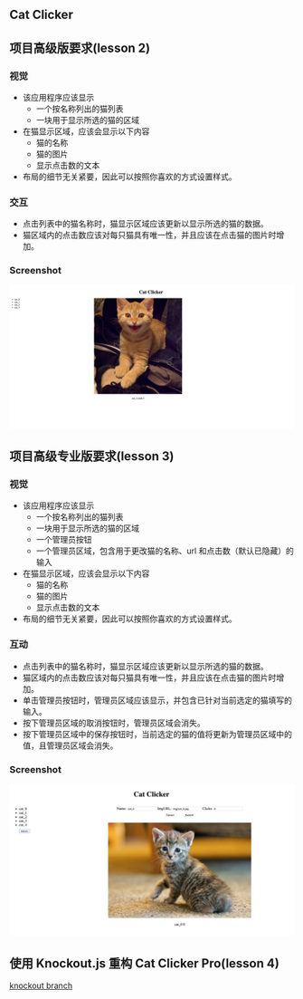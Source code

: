 Cat Clicker
---
## 项目高级版要求(lesson 2)
### 视觉
* 该应用程序应该显示
    * 一个按名称列出的猫列表
    * 一块用于显示所选的猫的区域
* 在猫显示区域，应该会显示以下内容
    * 猫的名称
    * 猫的图片
    * 显示点击数的文本
* 布局的细节无关紧要，因此可以按照你喜欢的方式设置样式。

### 交互
* 点击列表中的猫名称时，猫显示区域应该更新以显示所选的猫的数据。
* 猫区域内的点击数应该对每只猫具有唯一性，并且应该在点击猫的图片时增加。

### Screenshot
![cat](/screenshot_premium.png)

## 项目高级专业版要求(lesson 3)
### 视觉
* 该应用程序应该显示
    * 一个按名称列出的猫列表
    * 一块用于显示所选的猫的区域
    * 一个管理员按钮
    * 一个管理员区域，包含用于更改猫的名称、url 和点击数（默认已隐藏）的输入
* 在猫显示区域，应该会显示以下内容
    * 猫的名称
    * 猫的图片
    * 显示点击数的文本
* 布局的细节无关紧要，因此可以按照你喜欢的方式设置样式。

### 互动
* 点击列表中的猫名称时，猫显示区域应该更新以显示所选的猫的数据。
* 猫区域内的点击数应该对每只猫具有唯一性，并且应该在点击猫的图片时增加。
* 单击管理员按钮时，管理员区域应该显示，并包含已针对当前选定的猫填写的输入。
* 按下管理员区域的取消按钮时，管理员区域会消失。
* 按下管理员区域中的保存按钮时，当前选定的猫的值将更新为管理员区域中的值，且管理员区域会消失。

### Screenshot
![cat](/screenshot_pro.png)

## 使用 Knockout.js 重构 Cat Clicker Pro(lesson 4)

[knockout branch](https://github.com/zchan0/CatClicker/tree/knockout)

